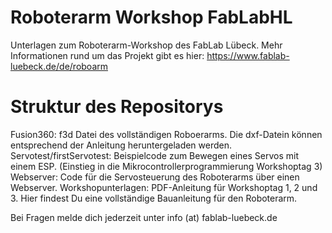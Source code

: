 # Roboterarm Workshop FabLabHL
Unterlagen zum Roboterarm-Workshop des FabLab Lübeck. Mehr Informationen rund um das Projekt gibt es hier: https://www.fablab-luebeck.de/de/roboarm

# Struktur des Repositorys
Fusion360: f3d Datei des vollständigen Roboerarms. Die dxf-Datein können entsprechend der Anleitung heruntergeladen werden.
Servotest/firstServotest: Beispielcode zum Bewegen eines Servos mit einem ESP. (Einstieg in die Mikrocontrollerprogrammierung Workshoptag 3)
Webserver: Code für die Servosteuerung des Roboterarms über einen Webserver. 
Workshopunterlagen: PDF-Anleitung für Workshoptag 1, 2 und 3. Hier findest Du eine vollständige Bauanleitung für den Roboterarm. 

Bei Fragen melde dich jederzeit unter info (at) fablab-luebeck.de 

